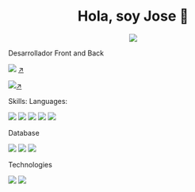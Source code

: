 <div align="center">
<h1>Hola, soy Jose 👋</h1>
</div>
<div align="center">
  <img src="https://res.cloudinary.com/djkmyxefd/image/upload/v1709827549/fotos/git_o8lsbv.png"/>
</div>


Desarrollador Front and Back

<img src="https://img.shields.io/badge/LinkedIn-0077B5?style=for-the-badge&logo=linkedin&logoColor=white"/> <a href="https://www.linkedin.com/in/joseback/" target="_blank">↗️</a>

<img src="https://img.shields.io/badge/website-000000?style=for-the-badge&logo=About.me&logoColor=white"/><a href="https://backendweb.netlify.app/" target="_blank">↗️</a>

Skills:
Languages:

<img src="https://img.shields.io/badge/JavaScript-F7DF1E?style=for-the-badge&logo=javascript&logoColor=black"/>  <img src="https://img.shields.io/badge/TypeScript-007ACC?style=for-the-badge&logo=typescript&logoColor=white"/>
<img src="https://img.shields.io/badge/CSS-239120?&style=for-the-badge&logo=css3&logoColor=white"/>  <img src="https://img.shields.io/badge/HTML5-E34F26?style=for-the-badge&logo=html5&logoColor=white"/>
<img src="https://img.shields.io/badge/React-20232A?style=for-the-badge&logo=react&logoColor=61DAFB"/>


Database

<img src="https://img.shields.io/badge/MySQL-00000F?style=for-the-badge&logo=mysql&logoColor=white"/>  <img src="https://img.shields.io/badge/SQLite-07405E?style=for-the-badge&logo=sqlite&logoColor=white"/>  <img src="https://img.shields.io/badge/MongoDB-4EA94B?style=for-the-badge&logo=mongodb&logoColor=white"/>

Technologies

<img src="https://img.shields.io/badge/GitHub-100000?style=for-the-badge&logo=github&logoColor=white"/>  <img src="https://img.shields.io/badge/GIT-E44C30?style=for-the-badge&logo=git&logoColor=white"/>


<!---
JW0FSSS/JW0FSSS is a ✨ special ✨ repository because its `README.md` (this file) appears on your GitHub profile.
You can click the Preview link to take a look at your changes.
--->
